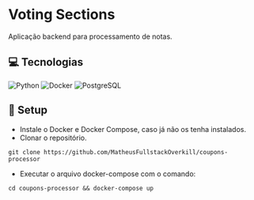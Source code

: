 # Voting Sections

Aplicação backend para processamento de notas.

## 💻 Tecnologias

![Python](https://img.shields.io/badge/python-3670A0?style=for-the-badge&logo=python&logoColor=ffdd54)
![Docker](https://img.shields.io/badge/docker-%230db7ed.svg?style=for-the-badge&logo=docker&logoColor=white)
![PostgreSQL](https://img.shields.io/badge/PostgreSQL-000?style=for-the-badge&logo=postgresql)

## 🚀 Setup

- Instale o Docker e Docker Compose, caso já não os tenha instalados.
- Clonar o repositório.

```
git clone https://github.com/MatheusFullstackOverkill/coupons-processor
```

- Executar o arquivo docker-compose com o comando:

```
cd coupons-processor && docker-compose up
```
